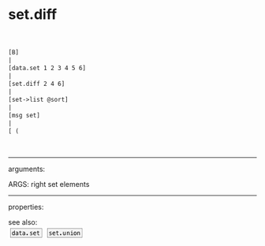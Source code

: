 # set.diff

```


[B]
|
[data.set 1 2 3 4 5 6]
|
[set.diff 2 4 6]
|
[set->list @sort]
|
[msg set]
|
[ (

            
```
---
arguments:

ARGS: right set elements<br>

---
properties:


see also:<br>
![data.set](img/object_data.set.png)
![set.union](img/object_set.union.png)
